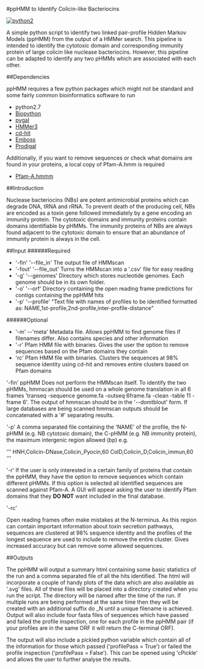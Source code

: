 #ppHMM to Identify Colicin-like Bacteriocins

[![python2](https://img.shields.io/badge/python-2.7-blue.svg)](https://biopython.org/wiki/Download)

A simple python script to identify two linked pair-profile Hidden Markov Models (ppHMM) from the output of a HMMer search. This pipeline is intended to identify the cytotoxic domain and corresponding immunity protein of large colicin like nuclease bacteriocins. However, this pipeline can be adapted to identify any two pHMMs which are associated with each other.

##Dependencies

ppHMM requires a few python packages which might not be standard and some fairly common bioinformatics software to run

- python2.7
- [Biopython](https://biopython.org/wiki/Download)
- [pygal](http://www.pygal.org/en/stable/)
- [HMMer3](http://hmmer.org)
- [cd-hit](https://github.com/weizhongli/cdhit)
- [Emboss](http://emboss.sourceforge.net/download/)
- [Prodigal](https://github.com/hyattpd/Prodigal/wiki/Introduction)

Additionally, if you want to remove sequences or check what domains are found in your proteins, a local copy of Pfam-A.hmm is required

- [Pfam-A.hmmm](https://pfam.xfam.org)

##Introduction

Nuclease bacteriocins (NBs) are potent antimicrobial proteins which can degrade DNA, tRNA and rRNA. To prevent death of the producing cell, NBs are encoded as a toxin gene followed immediately by a gene encoding an immunity protein. The cytotoxic domains and immunity proteins  contain domains identifiable by pHMMs. The immunity proteins of NBs are always found adjacent to the cytotoxic domain to ensure that an abundance of immunity protein is always in the cell.

##Input
######Required
- '-fin' '--file_in' The output file of HMMscan
- '-fout' '--file_out' Turns the HMMscan into a '.csv' file for easy reading
- '-g' '--genomes' Directory which stores nucleotide genomes. Each genome should be in its own folder.
- '-o' '--orf' Directory containing the open reading frame predictions for contigs containing the ppHMM hits
- '-p' '--profile' "Text file with names of profiles to be identified formatted as: NAME,1st-profile,2nd-profile,inter-profile-distance"

######Optional
- '-m' --'meta' Metadata file. Allows ppHMM to find genome files if filenames differ. Also contains species and other information
- '-r' Pfam HMM file with binaries. Gives the user the option to remove sequences based on the Pfam domains they contain
- 'rc' Pfam HMM file with binaries. Clusters the sequences at 98% sequence identity using cd-hit and removes entire clusters based on Pfam domains

'-fin'
ppHMM Does not perform the HMMscan itself. To identify the two pHMMs, hmmscan should be used on a whole genome translation in all 6 frames 'transeq -sequence genome.fa -outseq 6frame.fa -clean -table 11 -frame 6'. The output of hmmscan should be in the '--domtblout' form. If large databases are being scanned hmmscan outputs should be concatenated with a '#' separating results.

'-p'
A comma separated file containing the 'NAME' of the profile, the N-pHMM (e.g. NB cytotoxic domain), the C-pHMM (e.g. NB immunity protein), the maximum intergenic region allowed (bp) e.g.

'''
HNH,Colicin-DNase,Colicin_Pyocin,60
ColD,Colicin_D,Colicin_immun,60
'''

'-r'
If the user is only interested in a certain family of proteins that contain the ppHMM, they have the option to remove sequences which contain different pHMMs. If this option is selected all identified sequences are scanned against Pfam-A. A GUI will appear asking the user to identify Pfam domains that they **DO NOT** want included in the final database.

'-rc'

Open reading frames often make mistakes at the N-terminus. As this region can contain important information about toxin secretion pathways, sequences are clustered at 98% sequence identity and the profiles of the longest sequence are used to include to remove the entire cluster. Gives increased accuracy but can remove some allowed sequences.

##Outputs

The ppHMM will output a summary html containing some basic statistics of the run and a comma separated file of all the hits identified. The html will incorporate a couple of handy plots of the data which are also available as '.svg' files. All of these files will be placed into a directory created when you run the script. The directory will be named after the time of the run. If multiple runs are being performed at the same time then they will be created with an additional suffix do _N until a unique filename is achieved. Output will also include four fasta files of sequences which have passed and failed the profile inspection, one for each profile in the ppHMM pair (if your profiles are in the same ORF it will return the C-terminal ORF).

The output will also include a pickled python variable which contain all of the information for those which passed ('profilePass = True') or failed the profile inspection ('profilePass = False'). This can be opened using 'cPickle' and allows the user to further analyse the results.
